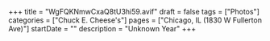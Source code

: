 +++
title = "WgFQKNmwCxaQ8tU3hi59.avif"
draft = false
tags = ["Photos"]
categories = ["Chuck E. Cheese's"]
pages = ["Chicago, IL (1830 W Fullerton Ave)"]
startDate = ""
description = "Unknown Year"
+++
